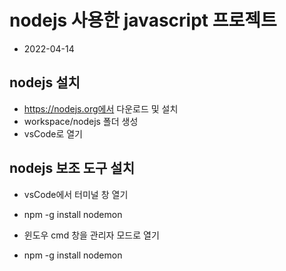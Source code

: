 # nodejs 사용한 javascript 프로젝트
* 2022-04-14

## nodejs 설치
* https://nodejs.org에서 다운로드 및 설치
* workspace/nodejs 폴더 생성
* vsCode로 열기

## nodejs 보조 도구 설치
- vsCode에서 터미널 창 열기
- npm -g install nodemon

- 윈도우 cmd 창을 관리자 모드로 열기
- npm -g install nodemon